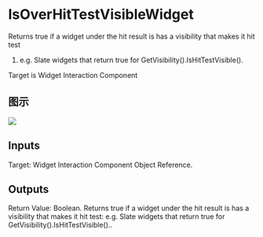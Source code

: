 # IsOverHitTestVisibleWidget

Returns true if a widget under the hit result is has a visibility that makes it hit test

  1. e.g. Slate widgets that return true for GetVisibility().IsHitTestVisible().





Target is Widget Interaction Component

## 图示

![]($-20221218-19303307.png)

## Inputs

Target: Widget Interaction Component Object Reference.  

## Outputs

Return Value: Boolean. Returns true if a widget under the hit result is has a visibility that makes it hit test: e.g. Slate widgets that return true for GetVisibility().IsHitTestVisible()..


